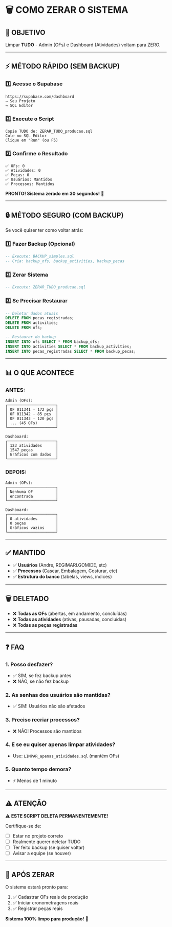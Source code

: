 # 🗑️ COMO ZERAR O SISTEMA

## 🎯 OBJETIVO

Limpar **TUDO** - Admin (OFs) e Dashboard (Atividades) voltam para ZERO.

---

## ⚡ MÉTODO RÁPIDO (SEM BACKUP)

### 1️⃣ Acesse o Supabase
```
https://supabase.com/dashboard
→ Seu Projeto
→ SQL Editor
```

### 2️⃣ Execute o Script
```
Copie TUDO de: ZERAR_TUDO_producao.sql
Cole no SQL Editor
Clique em "Run" (ou F5)
```

### 3️⃣ Confirme o Resultado
```
✅ OFs: 0
✅ Atividades: 0
✅ Peças: 0
✅ Usuários: Mantidos
✅ Processos: Mantidos
```

**PRONTO! Sistema zerado em 30 segundos!** 🎉

---

## 🔒 MÉTODO SEGURO (COM BACKUP)

Se você quiser ter como voltar atrás:

### 1️⃣ Fazer Backup (Opcional)
```sql
-- Execute: BACKUP_simples.sql
-- Cria: backup_ofs, backup_activities, backup_pecas
```

### 2️⃣ Zerar Sistema
```sql
-- Execute: ZERAR_TUDO_producao.sql
```

### 3️⃣ Se Precisar Restaurar
```sql
-- Deletar dados atuais
DELETE FROM pecas_registradas;
DELETE FROM activities;
DELETE FROM ofs;

-- Restaurar do backup
INSERT INTO ofs SELECT * FROM backup_ofs;
INSERT INTO activities SELECT * FROM backup_activities;
INSERT INTO pecas_registradas SELECT * FROM backup_pecas;
```

---

## 📊 O QUE ACONTECE

### ANTES:
```
Admin (OFs):
┌─────────────────────┐
│ OF 011341 - 172 pçs │
│ OF 011342 - 85 pçs  │
│ OF 011343 - 120 pçs │
│ ... (45 OFs)        │
└─────────────────────┘

Dashboard:
┌─────────────────────┐
│ 123 atividades      │
│ 1547 peças          │
│ Gráficos com dados  │
└─────────────────────┘
```

### DEPOIS:
```
Admin (OFs):
┌─────────────────────┐
│ Nenhuma OF          │
│ encontrada          │
└─────────────────────┘

Dashboard:
┌─────────────────────┐
│ 0 atividades        │
│ 0 peças             │
│ Gráficos vazios     │
└─────────────────────┘
```

---

## ✅ MANTIDO

- ✅ **Usuários** (Andre, REGIMARI.GOMIDE, etc)
- ✅ **Processos** (Casear, Embalagem, Costurar, etc)
- ✅ **Estrutura do banco** (tabelas, views, índices)

---

## 🗑️ DELETADO

- ❌ **Todas as OFs** (abertas, em andamento, concluídas)
- ❌ **Todas as atividades** (ativas, pausadas, concluídas)
- ❌ **Todas as peças registradas**

---

## ❓ FAQ

### 1. Posso desfazer?
- ✅ SIM, se fez backup antes
- ❌ NÃO, se não fez backup

### 2. As senhas dos usuários são mantidas?
- ✅ SIM! Usuários não são afetados

### 3. Preciso recriar processos?
- ❌ NÃO! Processos são mantidos

### 4. E se eu quiser apenas limpar atividades?
- Use: `LIMPAR_apenas_atividades.sql` (mantém OFs)

### 5. Quanto tempo demora?
- ⚡ Menos de 1 minuto

---

## ⚠️ ATENÇÃO

⚠️ **ESTE SCRIPT DELETA PERMANENTEMENTE!**

Certifique-se de:
- [ ] Estar no projeto correto
- [ ] Realmente querer deletar TUDO
- [ ] Ter feito backup (se quiser voltar)
- [ ] Avisar a equipe (se houver)

---

## 🚀 APÓS ZERAR

O sistema estará pronto para:
1. ✅ Cadastrar OFs reais de produção
2. ✅ Iniciar cronometragens reais
3. ✅ Registrar peças reais

**Sistema 100% limpo para produção!** 🎉
